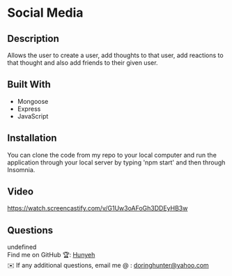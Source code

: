 # Social Media

## Description
Allows the user to create a user, add thoughts to that user, add reactions to that thought and also add friends to their given user.

## Built With
* Mongoose
* Express
* JavaScript

## Installation 
You can clone the code from my repo to your local computer and run the application through your local server by typing 'npm start' and then through Insomnia.


## Video
https://watch.screencastify.com/v/G1Uw3oAFoGh3DDEyHB3w

## Questions
undefined
  <br />
  Find me on GitHub 🏆: [Hunyeh](https://github.com/Hunyeh)
  <br />
  ✉️ If any additional questions, email me @ : doringhunter@yahoo.com
